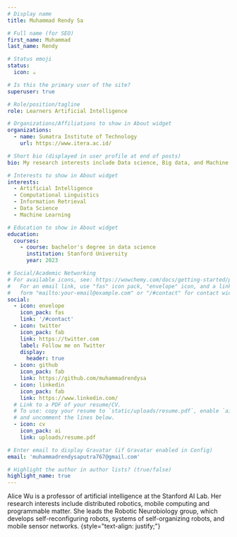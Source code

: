 ```yaml
---
# Display name
title: Muhammad Rendy Sa

# Full name (for SEO)
first_name: Muhammad
last_name: Rendy

# Status emoji
status:
  icon: ☕️

# Is this the primary user of the site?
superuser: true

# Role/position/tagline
role: Learners Artificial Intelligence

# Organizations/Affiliations to show in About widget
organizations:
  - name: Sumatra Institute of Technology
    url: https://www.itera.ac.id/

# Short bio (displayed in user profile at end of posts)
bio: My research interests include Data science, Big data, and Machine Learning.

# Interests to show in About widget
interests:
  - Artificial Intelligence
  - Computational Linguistics
  - Information Retrieval
  - Data Science
  - Machine Learning

# Education to show in About widget
education:
  courses:
    - course: bachelor's degree in data science
      institution: Stanford University
      year: 2023

# Social/Academic Networking
# For available icons, see: https://wowchemy.com/docs/getting-started/page-builder/#icons
#   For an email link, use "fas" icon pack, "envelope" icon, and a link in the
#   form "mailto:your-email@example.com" or "/#contact" for contact widget.
social:
  - icon: envelope
    icon_pack: fas
    link: '/#contact'
  - icon: twitter
    icon_pack: fab
    link: https://twitter.com
    label: Follow me on Twitter
    display:
      header: true
  - icon: github
    icon_pack: fab
    link: https://github.com/muhammadrendysa
  - icon: linkedin
    icon_pack: fab
    link: https://www.linkedin.com/
  # Link to a PDF of your resume/CV.
  # To use: copy your resume to `static/uploads/resume.pdf`, enable `ai` icons in `params.yaml`,
  # and uncomment the lines below.
  - icon: cv
    icon_pack: ai
    link: uploads/resume.pdf

# Enter email to display Gravatar (if Gravatar enabled in Config)
email: 'muhammadrendysaputra767@gmail.com'

# Highlight the author in author lists? (true/false)
highlight_name: true
---
```


Alice Wu is a professor of artificial intelligence at the Stanford AI Lab. Her research interests include distributed robotics, mobile computing and programmable matter. She leads the Robotic Neurobiology group, which develops self-reconfiguring robots, systems of self-organizing robots, and mobile sensor networks.
{style="text-align: justify;"}
